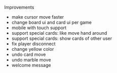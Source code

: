 Improvements

- make cursor move faster
- change board ui and card ui per game
- mobile with touch support
- support special cards: like move hand around
- support special cards: show cards of other user
- fix player disconnect
- change yellow color
- undo card move
- undo marble move
- welcome message

